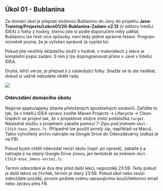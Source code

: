 Úkol 01 - Bublanina
-------------------

Za domácí úkol je přepsat složenou Bublaninu do Javy do projektu
**Java-Training/Projects/Lekce01/20-Bublanina-Zadani-v2.12** (v editoru IntelliJ IDEA) z fotky z hodiny, kterou jste si
podle doporučení měly udělat. Bublaninu lze řesit více způsoby, není tedy jediné správné řešení. Program nicméně pozná,
že je vyřešen správně (a vypíše to).

Pokud jste nestihly skládačku složit v hodině,
v materiálech z lekce je kompletní popis zadání.
S ním ji lze doprogramovat přímo v Javě v IntelliJ IDEA.

Druhá, lehčí verze, je přepsat ji z následující fotky. Snažte se to ale nedělat, dokud si vážně nebudete vědět rady.

[![](img/ukol01-bublanina-fotka-nahled.jpg)](img/ukol01-bublanina-fotka.jpg)


### Odevzdání domácího úkolu

Nejprve appku/appky zbavte přeložených spustitelných souborů.
Zařídíte to tak, že v IntelliJ IDEA vpravo zvolíte
Maven Projects -> Lifecycle -> Clean.
Úspěch se projeví tak, že v projektové složce zmizí
podsložka `target`.
Následně složku s projektem
zabalte pomocí 7-Zipu pod jménem `Ukol-CISLO-Vase_Jmeno.7z`.
(Případně lze použít prostý zip, například na Macu).
Takto vytvořený archív nahrajte na Google Drive do Odevzdávárny (odkaz je na FB).

Pokud byste chtěli odevzdat revizi úkolu (např. po opravě),
zabalte ji a nahrajte ji na stejný Google Drive znovu,
jen tentokrát se jménem `Ukol-CISLO-Vase_Jmeno-verze2.7z`.

Termín odevzdání je dva dny před další lekcí, nejpozději 23:59.
Tedy pokud je další lekce ve čtvrtek, termín je úterý 23:59.
Pokud úkol nebo revizi odevzdáte později,
prosím pošlete svému opravujícímu kouči/lektorovi email nebo zprávu přes FB.
